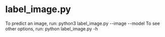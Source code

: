# label_image.py
To predict an image, run: python3 label_image.py --image <imagefile> --model <modefile>
To see other options, run: python label_image.py -h 
